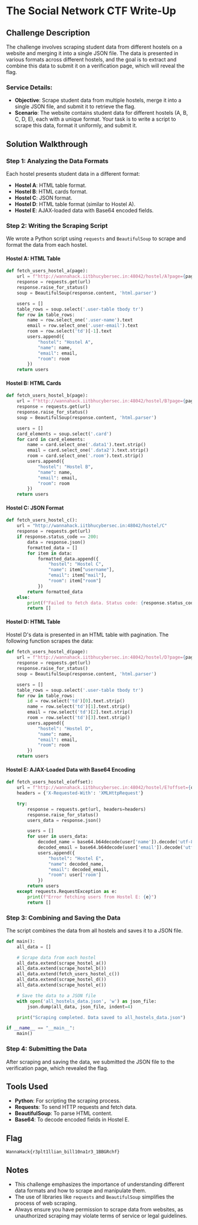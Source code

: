 # The Social Network CTF Write-Up

## Challenge Description
The challenge involves scraping student data from different hostels on a website and merging it into a single JSON file. The data is presented in various formats across different hostels, and the goal is to extract and combine this data to submit it on a verification page, which will reveal the flag.

### Service Details:
- **Objective**: Scrape student data from multiple hostels, merge it into a single JSON file, and submit it to retrieve the flag.
- **Scenario**: The website contains student data for different hostels (A, B, C, D, E), each with a unique format. Your task is to write a script to scrape this data, format it uniformly, and submit it.

## Solution Walkthrough

### Step 1: Analyzing the Data Formats
Each hostel presents student data in a different format:
- **Hostel A**: HTML table format.
- **Hostel B**: HTML cards format.
- **Hostel C**: JSON format.
- **Hostel D**: HTML table format (similar to Hostel A).
- **Hostel E**: AJAX-loaded data with Base64 encoded fields.

### Step 2: Writing the Scraping Script
We wrote a Python script using `requests` and `BeautifulSoup` to scrape and format the data from each hostel.

#### Hostel A: HTML Table
```python
def fetch_users_hostel_a(page):
    url = f"http://wannahack.iitbhucybersec.in:48042/hostel/A?page={page}"
    response = requests.get(url)
    response.raise_for_status()
    soup = BeautifulSoup(response.content, 'html.parser')

    users = []
    table_rows = soup.select('.user-table tbody tr')
    for row in table_rows:
        name = row.select_one('.user-name').text
        email = row.select_one('.user-email').text
        room = row.select('td')[-1].text
        users.append({
            "hostel": "Hostel A",
            "name": name,
            "email": email,
            "room": room
        })
    return users
```

#### Hostel B: HTML Cards
```python
def fetch_users_hostel_b(page):
    url = f"http://wannahack.iitbhucybersec.in:48042/hostel/B?page={page}"
    response = requests.get(url)
    response.raise_for_status()
    soup = BeautifulSoup(response.content, 'html.parser')

    users = []
    card_elements = soup.select('.card')
    for card in card_elements:
        name = card.select_one('.data1').text.strip()
        email = card.select_one('.data2').text.strip()
        room = card.select_one('.room').text.strip()
        users.append({
            "hostel": "Hostel B",
            "name": name,
            "email": email,
            "room": room
        })
    return users
```

#### Hostel C: JSON Format
```python
def fetch_users_hostel_c():
    url = "http://wannahack.iitbhucybersec.in:48042/hostel/C"
    response = requests.get(url)
    if response.status_code == 200:
        data = response.json()
        formatted_data = []
        for item in data:
            formatted_data.append({
                "hostel": "Hostel C",
                "name": item["username"],
                "email": item["mail"],
                "room": item["room"]
            })
        return formatted_data
    else:
        print(f"Failed to fetch data. Status code: {response.status_code}")
        return []
```

#### Hostel D: HTML Table
Hostel D's data is presented in an HTML table with pagination. The following function scrapes the data:

```python
def fetch_users_hostel_d(page):
    url = f"http://wannahack.iitbhucybersec.in:48042/hostel/D?page={page}"
    response = requests.get(url)
    response.raise_for_status()
    soup = BeautifulSoup(response.content, 'html.parser')

    users = []
    table_rows = soup.select('.user-table tbody tr')
    for row in table_rows:
        id = row.select('td')[0].text.strip()
        name = row.select('td')[1].text.strip()
        email = row.select('td')[2].text.strip()
        room = row.select('td')[3].text.strip()
        users.append({
            "hostel": "Hostel D",
            "name": name,
            "email": email,
            "room": room
        })
    return users
```

#### Hostel E: AJAX-Loaded Data with Base64 Encoding
```python
def fetch_users_hostel_e(offset):
    url = f"http://wannahack.iitbhucybersec.in:48042/hostel/E?offset={offset}"
    headers = {'X-Requested-With': 'XMLHttpRequest'}

    try:
        response = requests.get(url, headers=headers)
        response.raise_for_status()
        users_data = response.json()

        users = []
        for user in users_data:
            decoded_name = base64.b64decode(user['name']).decode('utf-8')
            decoded_email = base64.b64decode(user['email']).decode('utf-8')
            users.append({
                "hostel": "Hostel E",
                "name": decoded_name,
                "email": decoded_email,
                "room": user['room']
            })
        return users
    except requests.RequestException as e:
        print(f"Error fetching users from Hostel E: {e}")
        return []
```

### Step 3: Combining and Saving the Data
The script combines the data from all hostels and saves it to a JSON file.

```python
def main():
    all_data = []

    # Scrape data from each hostel
    all_data.extend(scrape_hostel_a())
    all_data.extend(scrape_hostel_b())
    all_data.extend(fetch_users_hostel_c())
    all_data.extend(scrape_hostel_d())
    all_data.extend(scrape_hostel_e())

    # Save the data to a JSON file
    with open('all_hostels_data.json', 'w') as json_file:
        json.dump(all_data, json_file, indent=4)

    print("Scraping completed. Data saved to all_hostels_data.json")

if __name__ == "__main__":
    main()
```

### Step 4: Submitting the Data
After scraping and saving the data, we submitted the JSON file to the verification page, which revealed the flag.

## Tools Used
- **Python**: For scripting the scraping process.
- **Requests**: To send HTTP requests and fetch data.
- **BeautifulSoup**: To parse HTML content.
- **Base64**: To decode encoded fields in Hostel E.

## Flag
`WannaHack{r3plt1llian_bill10na1r3_1BBGRchf}`

## Notes
- This challenge emphasizes the importance of understanding different data formats and how to scrape and manipulate them.
- The use of libraries like `requests` and `BeautifulSoup` simplifies the process of web scraping.
- Always ensure you have permission to scrape data from websites, as unauthorized scraping may violate terms of service or legal guidelines.